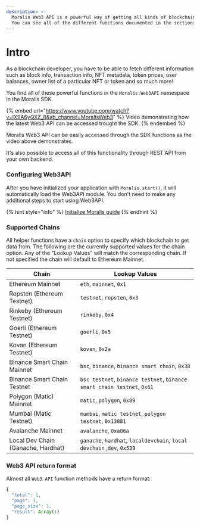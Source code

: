 ```yaml
---
description: >-
  Moralis Web3 API is a powerful way of getting all kinds of blockchain data.
  You can see all of the different functions documented in the sections below.
---
```


# Intro

As a blockchain developer, you have to be able to fetch different information such as block info, transaction info, NFT metadata, token prices, user balances, owner list of a particular NFT or token and so much more!

You find all of these powerful functions in the `Moralis.Web3API` namespace in the Moralis SDK.

{% embed url="https://www.youtube.com/watch?v=lX9A6yQXZ_8&ab_channel=MoralisWeb3" %}
Video demonstrating how the latest Web3 API can be accessed trought the SDK.
{% endembed %}

Moralis Web3 API can be easily accessed through the SDK functions as the video above demonstrates.

It's also possible to access all of this functionality through REST API from your own backend.

### Configuring Web3API

After you have initialized your application with `Moralis.start()`, it will automatically load the Web3API module. You don't need to make any additional steps to start using Web3API.

{% hint style="info" %}
[Initialize Moralis guide](https://docs.moralis.io/moralis-server/getting-started/connect-the-sdk#initialize-the-sdk)&#x20;
{% endhint %}

### Supported Chains&#x20;

All helper functions have a `chain` option to specify which blockchain to get data from. The following are the currently supported values for the chain option. Any of the "Lookup Values" will match the corresponding chain. If not specified the chain will default to Ethereum Mainnet.

| Chain                              | Lookup Values                                                           |
| ---------------------------------- | ----------------------------------------------------------------------- |
| Ethereum Mainnet                   | `eth`, `mainnet`, `0x1`                                                 |
| Ropsten (Ethereum Testnet)         | `testnet`, `ropsten`, `0x3`                                             |
| Rinkeby (Ethereum Testnet)         | `rinkeby`, `0x4`                                                        |
| Goerli (Ethereum Testnet)          | `goerli`, `0x5`                                                         |
| Kovan (Ethereum Testnet)           | `kovan`, `0x2a`                                                         |
| Binance Smart Chain Mainnet        | `bsc`, `binance`, `binance smart chain`, `0x38`                         |
| Binance Smart Chain Testnet        | `bsc testnet`, `binance testnet`, `binance smart chain testnet`, `0x61` |
| Polygon (Matic) Mainnet            | `matic`, `polygon`, `0x89`                                              |
| Mumbai (Matic Testnet)             | `mumbai`, `matic testnet`, `polygon testnet`, `0x13881`                 |
| Avalanche Mainnet                  | `avalanche`, `0xa86a `                                                  |
| Local Dev Chain (Ganache, Hardhat) | `ganache`, `hardhat`, `localdevchain`, `local devchain` ,`dev`, `0x539` |

### Web3 API return format

Almost all `Web3 API` function methods have a return format:

```javascript
{
  "total": 1,
  "page": 1,
  "page_size": 1,
  "result": Array(1)
}
```

###

###
